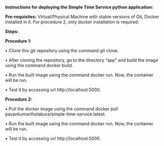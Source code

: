 **Instructions for deploying the Simple Time Service python application:**

**Pre-requisites:**
Virtual/Physical Machine with stable versions of Git, Docker installed in it. For procedure 2, only docker installation is required.

**Steps:**

**Procedure 1:**

•	Clone this git repository using the command git clone.

•	After cloning the repository, go to the directory “app” and build the image using the command docker build.

•	Run the built image using the command docker run. Now, the container will be run.

•	Test  it by accessing url http://localhost:5000.

**Procedure 2:**

•	Pull the docker image using the command docker pull pavankumarthotakura/simple-time-service:latest.

•	Run the built image using the command docker run. Now, the container will be run.

•	Test it by accessing url http://localhost:5000.
